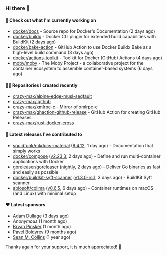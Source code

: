 ### Hi there 👋

#### 👷 Check out what I'm currently working on

- [docker/docs](https://github.com/docker/docs) - Source repo for Docker&#39;s Documentation (2 days ago)
- [docker/buildx](https://github.com/docker/buildx) - Docker CLI plugin for extended build capabilities with BuildKit (2 days ago)
- [docker/bake-action](https://github.com/docker/bake-action) - GitHub Action to use Docker Buildx Bake as a high-level build command (3 days ago)
- [docker/actions-toolkit](https://github.com/docker/actions-toolkit) - Toolkit for Docker (GitHub) Actions (4 days ago)
- [moby/moby](https://github.com/moby/moby) - The Moby Project - a collaborative project for the container ecosystem to assemble container-based systems (6 days ago)

#### 👨‍💻 Repositories I created recently

- [crazy-max/alpine-edge-musl-segfault](https://github.com/crazy-max/alpine-edge-musl-segfault)
- [crazy-max/.github](https://github.com/crazy-max/.github)
- [crazy-max/xmlrpc-c](https://github.com/crazy-max/xmlrpc-c) - Mirror of xmlrpc-c
- [crazy-max/ghaction-github-release](https://github.com/crazy-max/ghaction-github-release) - GitHub Action for creating GitHub Releases
- [crazy-max/rust-docker-cross](https://github.com/crazy-max/rust-docker-cross)

#### 🚀 Latest releases I've contributed to

- [squidfunk/mkdocs-material](https://github.com/squidfunk/mkdocs-material) ([9.4.12](https://github.com/squidfunk/mkdocs-material/releases/tag/9.4.12), 1 day ago) - Documentation that simply works
- [docker/compose](https://github.com/docker/compose) ([v2.23.3](https://github.com/docker/compose/releases/tag/v2.23.3), 2 days ago) - Define and run multi-container applications with Docker
- [goreleaser/goreleaser](https://github.com/goreleaser/goreleaser) ([nightly](https://github.com/goreleaser/goreleaser/releases/tag/nightly), 2 days ago) - Deliver Go binaries as fast and easily as possible
- [docker/buildkit-syft-scanner](https://github.com/docker/buildkit-syft-scanner) ([v1.3.0-rc.1](https://github.com/docker/buildkit-syft-scanner/releases/tag/v1.3.0-rc.1), 3 days ago) - BuildKit Syft scanner
- [abiosoft/colima](https://github.com/abiosoft/colima) ([v0.6.5](https://github.com/abiosoft/colima/releases/tag/v0.6.5), 6 days ago) - Container runtimes on macOS (and Linux) with minimal setup

#### ❤️ Latest sponsors
- [Adam Dullage](https://github.com/dullage) (3 days ago)
- _Anonymous_ (1 month ago)
- [Bryan Pinsker](https://github.com/BryanPinsker) (1 month ago)
- [Pavel Boldyrev](https://github.com/bpg) (9 months ago)
- [Sean M. Collins](https://github.com/sc68cal) (1 year ago)

Thanks again for your support, it is much appreciated! 🙏
